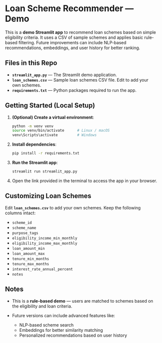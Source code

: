 # Loan Scheme Recommender — Demo

This is a **demo Streamlit app** to recommend loan schemes based on simple eligibility criteria. It uses a CSV of sample schemes and applies basic rule-based filtering. Future improvements can include NLP-based recommendations, embeddings, and user history for better ranking.

## Files in this Repo

* **`streamlit_app.py`** — The Streamlit demo application.
* **`loan_schemes.csv`** — Sample loan schemes CSV file. Edit to add your own schemes.
* **`requirements.txt`** — Python packages required to run the app.

## Getting Started (Local Setup)

1. **(Optional) Create a virtual environment**:

   ```bash
   python -m venv venv
   source venv/bin/activate      # Linux / macOS
   venv\Scripts\activate         # Windows
   ```

2. **Install dependencies**:

   ```bash
   pip install -r requirements.txt
   ```

3. **Run the Streamlit app**:

   ```bash
   streamlit run streamlit_app.py
   ```

4. Open the link provided in the terminal to access the app in your browser.

## Customizing Loan Schemes

Edit **`loan_schemes.csv`** to add your own schemes. Keep the following columns intact:

* `scheme_id`
* `scheme_name`
* `purpose_tags`
* `eligibility_income_min_monthly`
* `eligibility_income_max_monthly`
* `loan_amount_min`
* `loan_amount_max`
* `tenure_min_months`
* `tenure_max_months`
* `interest_rate_annual_percent`
* `notes`

## Notes

* This is a **rule-based demo** — users are matched to schemes based on the eligibility and loan criteria.
* Future versions can include advanced features like:

  * NLP-based scheme search
  * Embeddings for better similarity matching
  * Personalized recommendations based on user history
